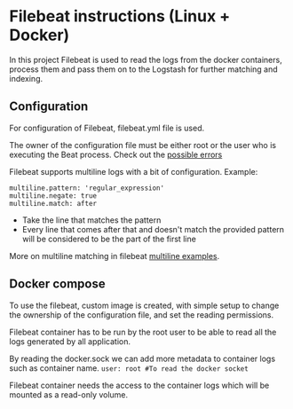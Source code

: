 # Filebeat instructions (Linux + Docker)

In this project Filebeat is used to read the logs from the docker containers, process them and pass them on to the Logstash for further matching and indexing.

## Configuration

For configuration of Filebeat, filebeat.yml file is used.

The owner of the configuration file must be either root or the user who is executing the Beat process.
Check out the [possible errors](https://www.elastic.co/guide/en/beats/libbeat/current/config-file-permissions.html)

Filebeat supports multiline logs with a bit of configuration.
Example:
```
multiline.pattern: 'regular_expression'
multiline.negate: true
multiline.match: after
```
- Take the line that matches the pattern
- Every line that comes after that and doesn't match the provided pattern will be considered to be the part of the first line

More on multiline matching in filebeat [multiline examples](https://www.elastic.co/guide/en/beats/filebeat/current/multiline-examples.html). 

## Docker compose

To use the filebeat, custom image is created, with simple setup to change the ownership of the configuration file, and set the reading permissions.

Filebeat container has to be run by the root user to be able to read all the logs generated by all application.

By reading the docker.sock we can add more metadata to container logs such as container name.
`user: root #To read the docker socket`

Filebeat container needs the access to the container logs which will be mounted as a read-only volume.

